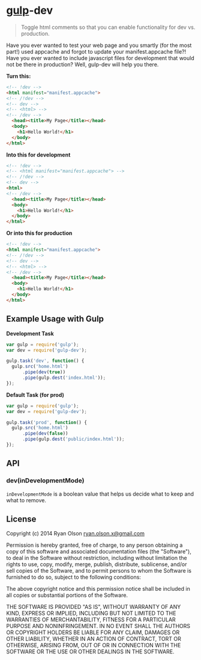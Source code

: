# [gulp](https://github.com/wearefractal/gulp)-dev

> Toggle html comments so that you can enable functionality for dev vs.
> production.

Have you ever wanted to test your web page and you smartly (for the most
part!) used appcache and forgot to update your manifest.appcache file?!
Have you ever wanted to include javascript files for development that
would not be there in production?  Well, gulp-dev will help you there.

**Turn this:**
```html
<!-- !dev -->
<html manifest="manifest.appcache">
<!-- /!dev -->
<!-- dev -->
<!-- <html> -->
<!-- /dev -->
  <head><title>My Page</title></head>
  <body>
    <h1>Hello World!</h1>
  </body>
</html>
```

**Into this for development**

```html
<!-- !dev -->
<!-- <html manifest="manifest.appcache"> -->
<!-- /!dev -->
<!-- dev -->
<html>
<!-- /dev -->
  <head><title>My Page</title></head>
  <body>
    <h1>Hello World!</h1>
  </body>
</html>
```

**Or into this for production**

```html
<!-- !dev -->
<html manifest="manifest.appcache">
<!-- /!dev -->
<!-- dev -->
<!-- <html> -->
<!-- /dev -->
  <head><title>My Page</title></head>
  <body>
    <h1>Hello World!</h1>
  </body>
</html>
```

## Example Usage with Gulp

**Development Task**
```js
var gulp = require('gulp');
var dev = require('gulp-dev');

gulp.task('dev', function() {
  gulp.src('home.html')
      .pipe(dev(true))
      .pipe(gulp.dest('index.html'));
});
```
**Default Task (for prod)**
```js
var gulp = require('gulp');
var dev = require('gulp-dev');

gulp.task('prod', function() {
  gulp.src('home.html')
      .pipe(dev(false))
      .pipe(gulp.dest('public/index.html'));
});
```

## API

### dev(inDevelopmentMode)

`inDevelopmentMode` is a boolean value that helps us decide what to keep
and what to remove.

## License

Copyright (c) 2014 Ryan Olson <ryan.olson.x@gmail.com>

Permission is hereby granted, free of charge, to any person obtaining
a copy of this software and associated documentation files (the
"Software"), to deal in the Software without restriction, including
without limitation the rights to use, copy, modify, merge, publish,
distribute, sublicense, and/or sell copies of the Software, and to
permit persons to whom the Software is furnished to do so, subject to
the following conditions:

The above copyright notice and this permission notice shall be
included in all copies or substantial portions of the Software.

THE SOFTWARE IS PROVIDED "AS IS", WITHOUT WARRANTY OF ANY KIND,
EXPRESS OR IMPLIED, INCLUDING BUT NOT LIMITED TO THE WARRANTIES OF
MERCHANTABILITY, FITNESS FOR A PARTICULAR PURPOSE AND
NONINFRINGEMENT. IN NO EVENT SHALL THE AUTHORS OR COPYRIGHT HOLDERS BE
LIABLE FOR ANY CLAIM, DAMAGES OR OTHER LIABILITY, WHETHER IN AN ACTION
OF CONTRACT, TORT OR OTHERWISE, ARISING FROM, OUT OF OR IN CONNECTION
WITH THE SOFTWARE OR THE USE OR OTHER DEALINGS IN THE SOFTWARE.
